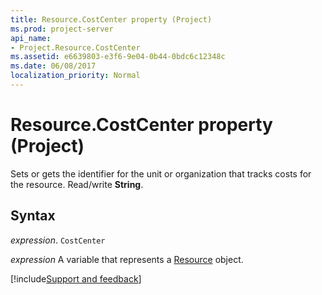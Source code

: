 ```yaml
---
title: Resource.CostCenter property (Project)
ms.prod: project-server
api_name:
- Project.Resource.CostCenter
ms.assetid: e6639803-e3f6-9e04-0b44-0bdc6c12348c
ms.date: 06/08/2017
localization_priority: Normal
---
```



# Resource.CostCenter property (Project)

Sets or gets the identifier for the unit or organization that tracks costs for the resource. Read/write  **String**.


## Syntax

_expression_. `CostCenter`

_expression_ A variable that represents a [Resource](./Project.Resource.md) object.

[!include[Support and feedback](~/includes/feedback-boilerplate.md)]